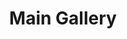 ---
layout: album_gallery
title: "Main Gallery"
description: "Overview of all albums"
active: gallery
header-img: "img/gallery-bg.jpg"
images:

- image_path: /chin_19022/-1/20240104_143740_416838558_18114158932347304_1763708038331515456_n.jpg
  resource: instagram
  gallery-folder: /gallery/chin_19022/
  gallery-name: -1
  gallery-date: March 2025
- image_path: /HQT/ao_dai/757967479709178_419100599_757967663042493_3055947718044778055_n.jpg
  resource: facebook
  gallery-folder: /gallery/HQT/
  gallery-name: ao_dai
  gallery-date: February 2025
- image_path: /KIA/black/1788353691563672_321792906_8440366512702309_782643147337224616_n.jpg
  resource: facebook
  gallery-folder: /gallery/KIA/
  gallery-name: black
  gallery-date: February 2025
- image_path: /MyLinh/0/641309468120044_376692787_641309464786711_6424392186250198634_n.jpg
  resource: facebook
  gallery-folder: /gallery/MyLinh/
  gallery-name: 0
  gallery-date: February 2025
- image_path: /NguyenNhu(nana)/1/1304736054061234_470151310_1304736057394567_2691463150381463068_n.jpg
  resource: facebook
  gallery-folder: /gallery/NguyenNhu(nana)/
  gallery-name: 1
  gallery-date: February 2025
- image_path: /QuynhAlee/1/657268439746957_347417369_818341669806204_5436473948403198973_n.jpg
  resource: facebook
  gallery-folder: /gallery/QuynhAlee/
  gallery-name: 1
  gallery-date: February 2025
- image_path: /TranThiQuynhMy/1/7120818174628022_398967361_7120820467961126_5438281890348323326_n.jpg
  resource: facebook
  gallery-folder: /gallery/TranThiQuynhMy/
  gallery-name: 1
  gallery-date: February 2025
---